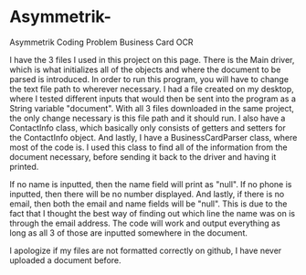 # Asymmetrik-
Asymmetrik Coding Problem
Business Card OCR


  I have the 3 files I used in this project on this page. There is the Main driver, which is what initializes all of the objects and where the document to be parsed is introduced. In order to run this program, you will have to change the text file path to wherever necessary. I had a file created on my desktop, where I tested different inputs that would then be sent into the program as a String variable "document". With all 3 files downloaded in the same project, the only change necessary is this file path and it should run. I also have a ContactInfo class, which basically only consists of getters and setters for the ContactInfo object. And lastly, I have a BusinessCardParser class, where most of the code is. I used this class to find all of the information from the document necessary, before sending it back to the driver and having it printed.
   
   If no name is inputted, then the name field will print as "null". If no phone is inputted, then there will be no number displayed. And lastly, if there is no email, then both the email and name fields will be "null". This is due to the fact that I thought the best way of finding out which line the name was on is through the email address. The code will work and output everything as long as all 3 of those are inputted somewhere in the document. 
   
   I apologize if my files are not formatted correctly on github, I have never uploaded a document before. 
